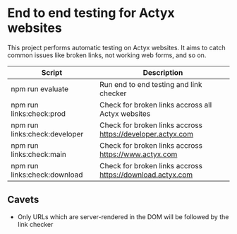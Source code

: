 
# End to end testing for Actyx websites

This project performs automatic testing on Actyx websites. It aims to catch common issues like broken links, not working web forms, and so on.

| Script                        | Description                                                  |
|-------------------------------|--------------------------------------------------------------|
| npm run evaluate              | Run end to end testing and link checker                      |
| npm run links:check:prod      | Check for broken links accross all Actyx websites            |
| npm run links:check:developer | Check for broken links accross <https://developer.actyx.com> |
| npm run links:check:main      | Check for broken links accross <https://www.actyx.com>       |
| npm run links:check:download  | Check for broken links accross <https://download.actyx.com>  |

## Cavets

- Only URLs which are server-rendered in the DOM will be followed by the link checker
